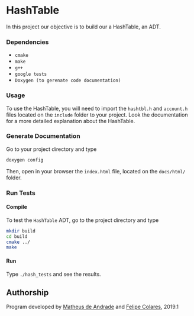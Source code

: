 # HashTable
In this project our objective is to build our a HashTable, an ADT.

### Dependencies
* `cmake`
* `make`
* `g++`
* `google tests`
* `Doxygen (to gerenate code documentation)`

### Usage
To use the HashTable, you will need to import the `hashtbl.h` and `account.h` files located on the `include` folder to your project. Look the documentation for a more detailed explanation about the HashTable.

### Generate Documentation
Go to your project directory and type

```bash
doxygen config
```

Then, open in your browser the `index.html` file, located on the `docs/html/` folder.

### Run Tests

#### Compile
To test the `HashTable` ADT, go to the project directory and type

```bash
mkdir build
cd build
cmake ../
make
```

#### Run
Type `./hash_tests` and see the results.

## Authorship
Program developed by [Matheus de Andrade](https://github.com/matheusmas132) and [Felipe Colares](https://github.com/felipecolares22), 2019.1


